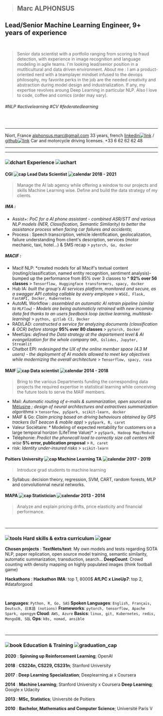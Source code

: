 > ## Marc ALPHONSUS

## Lead/Senior Machine Learning Engineer,  9+ years of experience


&nbsp;

> Senior data scientist with a portfolio ranging from scoring to fraud detection, with experience in image recognition and language modeling in agile teams. I'm looking lead/senior position in a mutlticultural and data driven environment.
> About me : I am a product-oriented nerd with a teamplayer mindset infused to the devops philosophy, my favorite perks in the job are the needed creativity and abstraction during model design and industrialization.
> If any, my expertise revolves aroung Deep Learning in particular NLP. Also I love to code, coffee and comics (order may vary).


###### #NLP #activelearning #CV #federatedlearning


&nbsp;
&nbsp;

-----------------------------                                  -----------------------------------------------------------------------------------------------------------------------------------------------
Niort, France                                                                                                                                                                                alphonsus.marc@gmail.com
33 years, french                                                 [linkedin![link](assets/linkedin.png)](http://linkedin.com/in/marc-alphonsus) / [github![link](assets/github.png)](https://github.com/marcalph)
Car and motorcycle driving licenses.                                                                                                                                                         +33 6 62 62 62 48
-----------------------------                                   ----------------------------------------------------------------------------------------------------------------------------------------------

------

### ![dchart](assets/downward_chart.png) Experience ![uchart](assets/upward_chart.png)

#### CGI ![cap](assets/cap.png) Lead Data Scientist ![calendar](assets/calendar.png) 2018 - 2021

> Manage the AI lab agency while offering a window to our projects and skills Machine Learning wise. Define and build the data strategy of my clients.

##### IMA :

* Assist+: *PoC for a AI phone assistant - combined ASR/STT and various NLP models (NER, Classification, Semantic Similarity) to better the assistance process when facing car failures and accidents*;
* Process : Speech transcription, vehicle identification, geolocalization, failure understanding from client's description, services (motor mechanic, taxi, hotel...) & SMS recap > `pytorch, Go, docker`


##### MACIF :

* Macif NLP: *created models for all Macif's textual content (routing/classification, named entity recognition, sentiment analysis)- bumped up the performance from 85% over 3 classes to * **92% over 56 classes** > `Tensorflow, Huggingface transformers, spacy, docker`
* Hub IA: *built the group's AI services platform, monitored and secure, as a swagger API catalog callable by every employee* > `WSGI, Flask, FastAPI, Docker, Kubernetes`
* AutoML Workflow : *assembled an automatic AI retrain pipeline (similar to `MLFlow`) - Models are being automaticly retrained with new incoming data fed thanks to an users feedback loop (active learning, multitask-learning)* > `python, gitlab CI, Docker`
* RAD/LAD: *constructed a service for analyzing documents (classification & OCR) before storage* **95% over 80 classes** > `pytorch, Docker`
* MeetUps:  *defined the Data strategy at the departement level & AI evangelization for the whole company* `OKR, Gslides, Jupyter, Streamlit`
* Chatbot EPI: *redesinged the UX of the online member space (4.3 M users) - the deployment of AI models allowed to meet key objectives while modernizing the overall architecture* > `Tensorflow, spacy, rasa`


#### MAIF ![cap](assets/cap.png) Data scientist ![calendar](assets/calendar.png) 2014 - 2018

> Bring to the various Departments funding the corresponding data projects the required expertise in statistical learning while conceiving the future tools to serve the MAIF members.

* Mail: *Automatic routing of e-mails & summarization, open sourced as* [Mélusine](https://github.com/MAIF/melusine) *; design of neural architectures and extractives summarization algorithms* > `tensorfow, pySpark, scikit-learn, docker`
* MAIF & Go: *Claim pricing based on driving behaviours obtained by GPS trackers (IoT beacon & mobile app)* > `pySpark, R, caret`
* Valeur Sociétaire: * Modeling of expected rentability for customers on a large temporal horizon (LifeTime Value)* > `pySpark, Hadoop Map/Reduce`
* Téléphonie: *Predict the phonecall load to correctly size call centers HR wise* **5% error, publication proposal** > `R, caret`
* risk: *Identity under-insured risks* > `scikit-learn`


#### Poitiers University ![cap](assets/cap.png) Machine Learning TA ![calendar](assets/calendar.png) 2017 - 2019

> Introduce  grad students to machine learning

* Syllabus: decision theory, regression, SVM, CART, random forests, MLP and convolutionnal neural networks.

#### MAPA ![cap](assets/cap.png) Statistician ![calendar](assets/calendar.png) 2013 - 2014

> Analyze and explain pricing drifts, price elasticity and financial performance.

&nbsp;

------

### ![tools](assets/tools.png) Hard skills & extra curriculum ![gear](assets/gear.png)

**Chosen projects**
:   **TextNets/text**: My own models and tests regarding SOTA NLP, paper replication, open source model training, semantic similarity, automatic summarization, transduction, search...
    **DeepCount**: Crowd counting with density mapping on highly populated images (think football game)


**Hackathons**
:   **Hackathon IMA**: top 1, 8000$
    **AfLPC x LineUp7**: top 2, #dataforgood

&nbsp;

**Languages**: `Python, R, Go, SAS`
**Spoken Languages**: `English, Français, Deutsch, 日本語 (notions)`
**Frameworks**: `pytorch, tensorflow, Apache Spark, opengym`
**Cloud**: `AWS, Azure`
**Basics**: `linux, git, Kubernetes, redis, MongoDB, SQL`
**Ops**: `k8s, nomad, ansible`

&nbsp;
&nbsp;

------

###  ![book](assets/book.png) Education & Training ![graduation_cap](assets/graduation_cap.png)

**2020**
:   **Spinning up Reinforcement Learning**; OpenAI

**2018**
:   **CS224n, CS229, CS231n**; Stanford University

**2017**
:   **Deep Learning Specialization**; Deeplearning.ai x Coursera

**2014**
:   **Machine Learning**; Stanford University x Coursera
    **Deep Learning**; Google x Udacity

**2013**
:   **MSc, Statistics**; Université de Poitiers

**2010**
:   **Bachelor, Mathematics and Computer Science**; Université Paris V